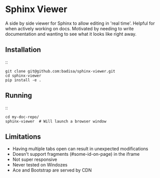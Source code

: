 Sphinx Viewer
=============

A side by side viewer for Sphinx to allow editing in 'real time'. Helpful
for when actively working on docs. Motivated by needing to write documentation
and wanting to see what it looks like right away. 

Installation
------------

:: 

    git clone git@github.com:badisa/sphinx-viewer.git
    cd sphinx-viewer
    pip install -e .


Running
-------

::

    cd my-doc-repo/
    sphinx-viewer  # Will launch a browser window


Limitations
-----------

* Having multiple tabs open can result in unexpected modifications
* Doesn't support fragments (#some-id-on-page) in the iframe
* Not super responsive
* Never tested on Windozes
* Ace and Bootstrap are served by CDN